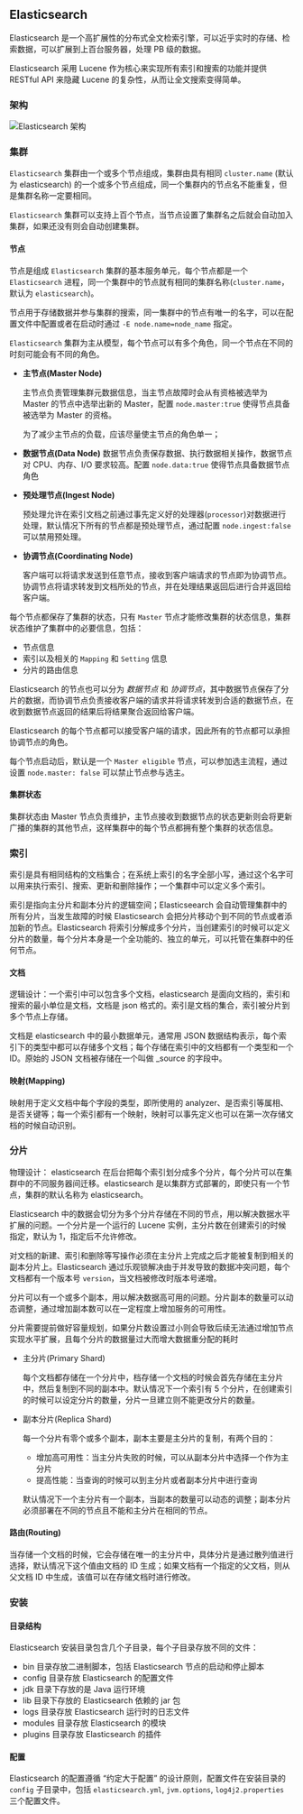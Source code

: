 ## Elasticsearch

Elasticsearch 是一个高扩展性的分布式全文检索引擎，可以近乎实时的存储、检索数据，可以扩展到上百台服务器，处理 PB 级的数据。

Elasticsearch 采用 Lucene 作为核心来实现所有索引和搜索的功能并提供 RESTful API 来隐藏 Lucene 的复杂性，从而让全文搜索变得简单。

### 架构

![Elasticsearch 架构]()

### 集群

`Elasticsearch` 集群由一个或多个节点组成，集群由具有相同 `cluster.name` (默认为 elasticsearch) 的一个或多个节点组成，同一个集群内的节点名不能重复，但是集群名称一定要相同。

`Elasticsearch` 集群可以支持上百个节点，当节点设置了集群名之后就会自动加入集群，如果还没有则会自动创建集群。

#### 节点

节点是组成 `Elasticsearch` 集群的基本服务单元，每个节点都是一个 `Elasticsearch` 进程，同一个集群中的节点就有相同的集群名称(`cluster.name`， 默认为 `elasticsearch`)。

节点用于存储数据并参与集群的搜索，同一集群中的节点有唯一的名字，可以在配置文件中配置或者在启动时通过 `-E node.name=node_name` 指定。

`Elasticsearch` 集群为主从模型，每个节点可以有多个角色，同一个节点在不同的时刻可能会有不同的角色。

- **主节点(Master Node)**

  主节点负责管理集群元数据信息，当主节点故障时会从有资格被选举为 Master 的节点中选举出新的 Master，配置 `node.master:true` 使得节点具备被选举为 Master 的资格。

  为了减少主节点的负载，应该尽量使主节点的角色单一；

- **数据节点(Data Node)**
  数据节点负责保存数据、执行数据相关操作，数据节点对 CPU、内存、I/O 要求较高。配置 `node.data:true` 使得节点具备数据节点角色

- **预处理节点(Ingest Node)**

  预处理允许在索引文档之前通过事先定义好的处理器(`processor`)对数据进行处理，默认情况下所有的节点都是预处理节点，通过配置 `node.ingest:false` 可以禁用预处理。

- **协调节点(Coordinating Node)**

  客户端可以将请求发送到任意节点，接收到客户端请求的节点即为协调节点。协调节点将请求转发到文档所处的节点，并在处理结果返回后进行合并返回给客户端。

每个节点都保存了集群的状态，只有 `Master` 节点才能修改集群的状态信息，集群状态维护了集群中的必要信息，包括：

- 节点信息
- 索引以及相关的 `Mapping` 和 `Setting` 信息
- 分片的路由信息

Elasticsearch 的节点也可以分为  *数据节点*  和 *协调节点*，其中数据节点保存了分片的数据，而协调节点负责接收客户端的请求并将请求转发到合适的数据节点，在收到数据节点返回的结果后将结果聚合返回给客户端。

Elasticsearch 的每个节点都可以接受客户端的请求，因此所有的节点都可以承担协调节点的角色。

每个节点启动后，默认是一个 `Master eligible` 节点，可以参加选主流程，通过设置 `node.master: false` 可以禁止节点参与选主。

#### 集群状态

集群状态由 Master 节点负责维护，主节点接收到数据节点的状态更新则会将更新广播的集群的其他节点，这样集群中的每个节点都拥有整个集群的状态信息。



### 索引

索引是具有相同结构的文档集合；在系统上索引的名字全部小写，通过这个名字可以用来执行索引、搜索、更新和删除操作；一个集群中可以定义多个索引。

索引是指向主分片和副本分片的逻辑空间；Elasticseearch 会自动管理集群中的所有分片，当发生故障的时候 Elasticsearch 会把分片移动个到不同的节点或者添加新的节点。Elasticsearch 将索引分解成多个分片，当创建索引的时候可以定义分片的数量，每个分片本身是一个全功能的、独立的单元，可以托管在集群中的任何节点。

#### 文档

逻辑设计：一个索引中可以包含多个文档，elasticsearch 是面向文档的，索引和搜索的最小单位是文档，文档是 json 格式的。索引是文档的集合，索引被分片到多个节点上存储。

文档是 elasticsearch 中的最小数据单元，通常用 JSON 数据结构表示，每个索引下的类型中都可以存储多个文档；每个存储在索引中的文档都有一个类型和一个 ID。原始的 JSON 文档被存储在一个叫做 _source 的字段中。

#### 映射(Mapping)

映射用于定义文档中每个字段的类型，即所使用的 analyzer、是否索引等属相、是否关键等；每一个索引都有一个映射，映射可以事先定义也可以在第一次存储文档的时候自动识别。

### 分片

物理设计： elasticsearch 在后台把每个索引划分成多个分片，每个分片可以在集群中的不同服务器间迁移。elasticsearch 是以集群方式部署的，即使只有一个节点，集群的默认名称为 elasticsearch。

Elasticsearch 中的数据会切分为多个分片存储在不同的节点，用以解决数据水平扩展的问题。一个分片是一个运行的 Lucene 实例，主分片数在创建索引的时候指定，默认为 1，指定后不允许修改。

对文档的新建、索引和删除等写操作必须在主分片上完成之后才能被复制到相关的副本分片上。Elasticsearch 通过乐观锁解决由于并发导致的数据冲突问题，每个文档都有一个版本号 `version`，当文档被修改时版本号递增。



分片可以有一个或多个副本，用以解决数据高可用的问题。分片副本的数量可以动态调整，通过增加副本数可以在一定程度上增加服务的可用性。



分片需要提前做好容量规划，如果分片数设置过小则会导致后续无法通过增加节点实现水平扩展，且每个分片的数据量过大而增大数据重分配的耗时

- 主分片(Primary Shard)

  每个文档都存储在一个分片中，档存储一个文档的时候会首先存储在主分片中，然后复制到不同的副本中。默认情况下一个索引有 5 个分片，在创建索引的时候可以设定分片的数量，分片一旦建立则不能更改分片的数量。

- 副本分片(Replica Shard)

  每一个分片有零个或多个副本，副本主要是主分片的复制，有两个目的：

  - 增加高可用性：当主分片失败的时候，可以从副本分片中选择一个作为主分片
  - 提高性能：当查询的时候可以到主分片或者副本分片中进行查询

  默认情况下一个主分片有一个副本，当副本的数量可以动态的调整；副本分片必须部署在不同的节点且不能和主分片在相同的节点。

#### 路由(Routing)

当存储一个文档的时候，它会存储在唯一的主分片中，具体分片是通过散列值进行选择，默认情况下这个值由文档的 ID 生成；如果文档有一个指定的父文档，则从父文档 ID 中生成，该值可以在存储文档时进行修改。



### 安装

#### 目录结构

Elasticsearch 安装目录包含几个子目录，每个子目录存放不同的文件：

- bin 目录存放二进制脚本，包括 Elasticsearch 节点的启动和停止脚本
- config 目录存放 Elasticsearch 的配置文件
- jdk 目录下存放的是 Java 运行环境
- lib 目录下存放的 Elasticsearch 依赖的 jar 包
- logs 目录存放 Elasticsearch 运行时的日志文件
- modules 目录存放 Elasticsearch 的模块
- plugins 目录存放 Elasticsearch 的插件

#### 配置

Elasticsearch 的配置遵循  “约定大于配置” 的设计原则，配置文件在安装目录的 `config` 子目录中，包括 `elasticsearch.yml`, `jvm.options`, `log4j2.properties` 三个配置文件。